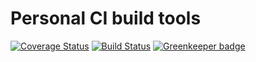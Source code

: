 # Personal CI build tools

[![Coverage Status](https://coveralls.io/repos/github/Alorel/personal-build-tools/badge.svg?branch=4.5.11)](https://coveralls.io/github/Alorel/personal-build-tools?branch=4.5.11)
[![Build Status](https://travis-ci.com/Alorel/personal-build-tools.svg?branch=4.5.11)](https://travis-ci.com/Alorel/personal-build-tools)
[![Greenkeeper badge](https://badges.greenkeeper.io/Alorel/ngx-decorators.svg)](https://greenkeeper.io/)
